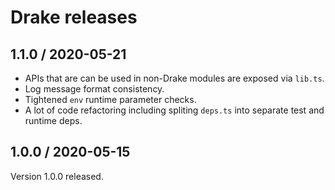 # Drake releases

## 1.1.0 / 2020-05-21
- APIs that are can be used in non-Drake modules are exposed via `lib.ts`.
- Log message format consistency.
- Tightened `env` runtime parameter checks.
- A lot of code refactoring including spliting `deps.ts` into separate test and runtime deps.


## 1.0.0 / 2020-05-15
Version 1.0.0 released.
